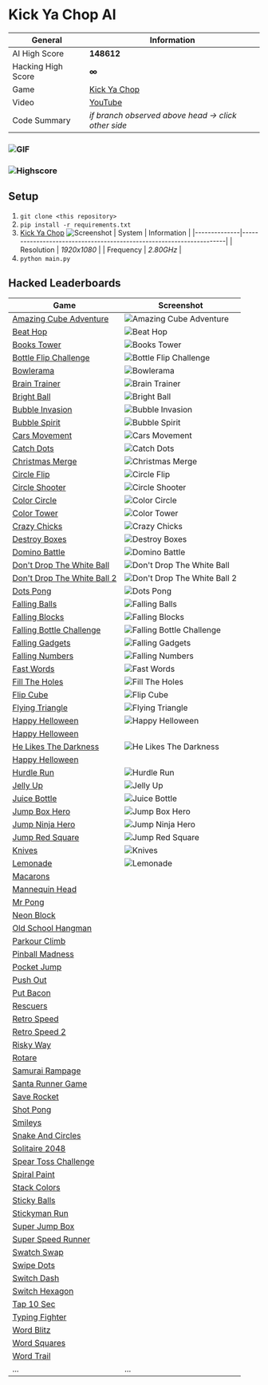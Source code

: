 # Kick Ya Chop AI
| General           | Information                                                         |
|--------------     |---------------------------------------------------------------------|
| AI High Score     | **148612**                                                          |
| Hacking High Score| **∞**                                                               |
| Game              | [Kick Ya Chop](https://www.addictinggames.com/clicker/kick-ya-chop) |
| Video             | [YouTube](https://youtu.be/FtH4Y9FFi3Q)                             |
| Code Summary      | *if branch observed above head &rarr; click other side*             |
### ![GIF](https://media.giphy.com/media/RVNPPwQIdXbc9SiGtQ/giphy.gif)
### ![Highscore](https://user-images.githubusercontent.com/97115586/162402747-0c37376c-6ba6-4ebc-9ebe-38dfeef0ea3a.png)
## Setup
1. `git clone <this repository>`
2. `pip install -r requirements.txt`
3. [Kick Ya Chop](https://www.addictinggames.com/clicker/kick-ya-chop)
  ![Screenshot](https://user-images.githubusercontent.com/97115586/162406068-deba4980-4430-4cd5-b7a0-b2b9dda00d58.png)
    | System       | Information                                                         |
    |--------------|---------------------------------------------------------------------|
    | Resolution   | *1920x1080*                                                         |
    | Frequency    | *2.80GHz*                                                           |   
4. `python main.py`
## Hacked Leaderboards
| Game                                                                                  | Screenshot                                              |
|---------------------------------------------------------------------------------------|---------------------------------------------------------|
|[Amazing Cube Adventure](https://www.addictinggames.com/clicker/amazing-cube-adventure)|![Amazing Cube Adventure](https://user-images.githubusercontent.com/97115586/162528479-93a74448-6a30-4a6e-b58f-f6a27df90438.png)|
|[Beat Hop](https://www.addictinggames.com/clicker/beat-hop)|![Beat Hop](https://user-images.githubusercontent.com/97115586/162528833-7a43d2fc-1068-43ef-a2e1-0e010140aa82.png)|
|[Books Tower](https://www.addictinggames.com/clicker/books-tower)|![Books Tower](https://user-images.githubusercontent.com/97115586/162529081-26ad34f7-a56a-4f2b-a98d-1a201f4e75ff.png)|
|[Bottle Flip Challenge](https://www.addictinggames.com/action/bottle-flip-challenge)|![Bottle Flip Challenge](https://user-images.githubusercontent.com/97115586/162529168-1670752a-af6d-4d37-868b-d3ba257c1678.png)|
|[Bowlerama](https://www.addictinggames.com/sports/bowlerama)|![Bowlerama](https://user-images.githubusercontent.com/97115586/162533324-4e03d34d-1c4e-4826-bf01-c0ee9e4e023e.png)|
|[Brain Trainer](https://www.addictinggames.com/clicker/brain-trainer)|![Brain Trainer](https://user-images.githubusercontent.com/97115586/162533504-689793a2-b678-4820-b997-3d153ce31cf9.png)|
|[Bright Ball](https://www.addictinggames.com/clicker/bright-ball)|![Bright Ball](https://user-images.githubusercontent.com/97115586/162533525-5b52ea7a-5ad0-4a32-b3a0-04a4a3f88779.png)|
|[Bubble Invasion](https://www.addictinggames.com/shooting/bubble-invasion)|![Bubble Invasion](https://user-images.githubusercontent.com/97115586/162533569-337bc892-0069-41f3-9e63-bce6c41dd227.png)|
|[Bubble Spirit](https://www.addictinggames.com/shooting/bubble-spirit)|![Bubble Spirit](https://user-images.githubusercontent.com/97115586/162533599-e6d27300-91b0-42d4-abe7-3de7ce381d67.png)|
|[Cars Movement](https://www.addictinggames.com/clicker/cars-movement)|![Cars Movement](https://user-images.githubusercontent.com/97115586/162533614-e473934c-f75d-4570-ae44-69dab399da5e.png)|
|[Catch Dots](https://www.addictinggames.com/shooting/catch-dots)|![Catch Dots](https://user-images.githubusercontent.com/97115586/162533631-28192466-09dd-4fda-9202-cab9d36039bd.png)|
|[Christmas Merge](https://www.addictinggames.com/puzzle/christmas-merge)|![Christmas Merge](https://user-images.githubusercontent.com/97115586/162533649-7e6be574-1220-4c5e-b0e4-f87c60f3664f.png)|
|[Circle Flip](https://www.addictinggames.com/clicker/circle-flip)|![Circle Flip](https://user-images.githubusercontent.com/97115586/162533667-e683a172-e99c-42a0-ae55-e6509cc6e917.png)|
|[Circle Shooter](https://www.addictinggames.com/shooting/circle-shooter)|![Circle Shooter](https://user-images.githubusercontent.com/97115586/162533711-6191086d-e1f4-4f4f-9796-f364707e18da.png)|
|[Color Circle](https://www.addictinggames.com/clicker/color-circle)|![Color Circle](https://user-images.githubusercontent.com/97115586/162533725-c1949c7a-7163-42d6-928e-c50c56e8053e.png)|
|[Color Tower](https://www.addictinggames.com/clicker/color-tower)|![Color Tower](https://user-images.githubusercontent.com/97115586/162533740-13e5a385-a6a0-48cb-8c7f-db7e8f4f10d2.png)|
|[Crazy Chicks](https://www.addictinggames.com/clicker/crazy-chiks)|![Crazy Chicks](https://user-images.githubusercontent.com/97115586/162533758-0da71d4a-10e5-4464-bb39-931fae592ddb.png)|
|[Destroy Boxes](https://www.addictinggames.com/shooting/destroy-boxes)|![Destroy Boxes](https://user-images.githubusercontent.com/97115586/162533773-8f6da2ca-7ef6-4e3a-a8b0-8ef21774cc0e.png)|
|[Domino Battle](https://www.addictinggames.com/strategy/domino-battle)|![Domino Battle](https://user-images.githubusercontent.com/97115586/162533805-4bd1905d-1cf9-4f8b-93ae-0b5bb70c82cd.png)|
|[Don't Drop The White Ball](https://www.addictinggames.com/action/dont-drop-the-white-ball)|![Don't Drop The White Ball](https://user-images.githubusercontent.com/97115586/162533823-f0c8eecb-17ef-4542-98b7-b32094834bc0.png)|
|[Don't Drop The White Ball 2](https://www.addictinggames.com/clicker/dont-drop-the-white-ball-2)|![Don't Drop The White Ball 2](https://user-images.githubusercontent.com/97115586/162533834-0a7643f7-c287-47f6-97fc-4f34dc5551e7.png)|
|[Dots Pong](https://www.addictinggames.com/clicker/dots-pong)|![Dots Pong](https://user-images.githubusercontent.com/97115586/162533851-dd28c6e2-df16-441d-b14c-c760d6f3637d.png)|
|[Falling Balls](https://www.addictinggames.com/action/falling-balls)|![Falling Balls](https://user-images.githubusercontent.com/97115586/162533874-7b75ef9f-2229-4add-94df-cbccfc9e631b.png)|
|[Falling Blocks](https://www.addictinggames.com/clicker/falling-blocks)|![Falling Blocks](https://user-images.githubusercontent.com/97115586/162533887-0bfe3bc7-a070-4ffd-b73f-1196863a498b.png)|
|[Falling Bottle Challenge](https://www.addictinggames.com/action/falling-bottle-challenge)|![Falling Bottle Challenge](https://user-images.githubusercontent.com/97115586/162533995-e73a74d7-1fb8-4b4d-b629-d658d0a05955.png)|
|[Falling Gadgets](https://www.addictinggames.com/clicker/falling-gadgets)|![Falling Gadgets](https://user-images.githubusercontent.com/97115586/162534007-b7cbb282-8b9a-4cba-bf19-ac3d4d8bf9ba.png)|
|[Falling Numbers](https://www.addictinggames.com/puzzle/falling-numbers)|![Falling Numbers](https://user-images.githubusercontent.com/97115586/162534049-cbdd85a4-f62c-4de7-b3d7-3bb3d54ac404.png)|
[Fast Words](https://www.addictinggames.com/clicker/fast-words)|![Fast Words](https://user-images.githubusercontent.com/97115586/162534102-7c1237f7-f3eb-4887-91cb-bf3f9da2997f.png)|
|[Fill The Holes](https://www.addictinggames.com/clicker/fill-the-holes)|![Fill The Holes](https://user-images.githubusercontent.com/97115586/162534125-8df08477-ebad-452e-8dce-d87c48eac9f0.png)|
|[Flip Cube](https://www.addictinggames.com/clicker/flip-cube)|![Flip Cube](https://user-images.githubusercontent.com/97115586/162534144-c4b350bf-5e49-4a93-ba24-d96584cb5edf.png)|
|[Flying Triangle](https://www.addictinggames.com/clicker/flying-triangle)|![Flying Triangle](https://user-images.githubusercontent.com/97115586/162534172-843af683-5ae7-4703-b327-901643163833.png)|
|[Happy Helloween](https://www.addictinggames.com/clicker/happy-helloween)|![Happy Helloween](https://user-images.githubusercontent.com/97115586/162534188-ce394ff3-0c97-453d-84e6-c67a2c689483.png)|
|[Happy Helloween](https://www.addictinggames.com/clicker/happy-helloween)||
|[He Likes The Darkness](https://www.addictinggames.com/action/he-likes-the-darkness)|![He Likes The Darkness](https://user-images.githubusercontent.com/97115586/162534195-36fdff4e-2c93-45d1-894c-4a9f1f249b85.png)|
|[Happy Helloween](https://www.addictinggames.com/clicker/happy-helloween)||
|[Hurdle Run](https://www.addictinggames.com/sports/hurdle-run)|![Hurdle Run](https://user-images.githubusercontent.com/97115586/162534211-f9dfb6de-dfa8-437d-999f-8c05c6032063.png)|
|[Jelly Up](https://www.addictinggames.com/clicker/jelly-up)|![Jelly Up](https://user-images.githubusercontent.com/97115586/162534217-1cfcafb1-23e8-4bec-82a5-9163f644507d.png)|
|[Juice Bottle](https://www.addictinggames.com/clicker/juice-bottle)|![Juice Bottle](https://user-images.githubusercontent.com/97115586/162534226-639b67dd-642f-452c-9a84-981fc29495d4.png)|
|[Jump Box Hero](https://www.addictinggames.com/clicker/jump-box-hero)|![Jump Box Hero](https://user-images.githubusercontent.com/97115586/162534254-857f1f54-e7b9-4d7c-8b3c-ef98ae6e2348.png)|
|[Jump Ninja Hero](https://www.addictinggames.com/clicker/jump-ninja-hero)|![Jump Ninja Hero](https://user-images.githubusercontent.com/97115586/162534261-f3e21c55-dfbd-4fec-9396-1ab9066a0356.png)|
|[Jump Red Square](https://www.addictinggames.com/clicker/jump-red-square)|![Jump Red Square](https://user-images.githubusercontent.com/97115586/162534285-4c2dbd6b-72d6-4fed-ab79-f2cf8ed4ffe7.png)|
|[Knives](https://www.addictinggames.com/action/knives)|![Knives](https://user-images.githubusercontent.com/97115586/162534321-12914951-13bf-4b3b-9d31-ec6ee2dc9b04.png)|
|[Lemonade](https://www.addictinggames.com/clicker/lemonade)|![Lemonade](https://user-images.githubusercontent.com/97115586/162534342-886d42e0-a742-4932-a000-70ad2b5ffb8e.png)|
|[Macarons](https://www.addictinggames.com/puzzle/macarons)||
|[Mannequin Head](https://www.addictinggames.com/clicker/mannequin-head)||
|[Mr Pong](https://www.addictinggames.com/clicker/mr-pong)||
|[Neon Block](https://www.addictinggames.com/clicker/neon-block)||
|[Old School Hangman](https://www.addictinggames.com/puzzle/old-school-hangman)||
|[Parkour Climb](https://www.addictinggames.com/action/parkour-climb)||
|[Pinball Madness](https://www.addictinggames.com/action/pinball-madness)||
|[Pocket Jump](https://www.addictinggames.com/clicker/pocket-jump)||
|[Push Out](https://www.addictinggames.com/action/pushout)||
|[Put Bacon](https://www.addictinggames.com/puzzle/put-bacon)||
|[Rescuers](https://www.addictinggames.com/action/rescuers)||
|[Retro Speed](https://www.addictinggames.com/car/retro-speed)||
|[Retro Speed 2](https://www.addictinggames.com/car/retro-speed-2)||
|[Risky Way](https://www.addictinggames.com/action/risky-way)||
|[Rotare](https://www.addictinggames.com/clicker/rotare)||
|[Samurai Rampage](https://www.addictinggames.com/clicker/samurai-rampage)||
|[Santa Runner Game](https://www.addictinggames.com/action/santa-run)||
|[Save Rocket](https://www.addictinggames.com/action/save-rocket)||
|[Shot Pong](https://www.addictinggames.com/clicker/shot-pong)||
|[Smileys](https://www.addictinggames.com/puzzle/smileys)||
|[Snake And Circles](https://www.addictinggames.com/action/snakes-and-circles)||
|[Solitaire 2048](https://www.addictinggames.com/puzzle/solitaire-2048)||
|[Spear Toss Challenge](https://www.addictinggames.com/clicker/spear-toss-challenge)||
|[Spiral Paint](https://www.addictinggames.com/shooting/spiral-paint)||
|[Stack Colors](https://www.addictinggames.com/shooting/stack-colors)||
|[Sticky Balls](https://www.addictinggames.com/clicker/sticky-balls)||
|[Stickyman Run](https://www.addictinggames.com/strategy/stickyman-run)||
|[Super Jump Box](https://www.addictinggames.com/clicker/super-jump-box)||
|[Super Speed Runner](https://www.addictinggames.com/action/super-speed-runner)||
|[Swatch Swap](https://www.addictinggames.com/puzzle/swatch-swap)||
|[Swipe Dots](https://www.addictinggames.com/puzzle/swipe-dots)||
|[Switch Dash](https://www.addictinggames.com/clicker/switch-dash)||
|[Switch Hexagon](https://www.addictinggames.com/clicker/switch-hexagon)||
|[Tap 10 Sec](https://www.addictinggames.com/puzzle/tap-10-sec)||
|[Typing Fighter](https://www.addictinggames.com/action/typing-fighter)||
|[Word Blitz](https://www.addictinggames.com/puzzle/word-blitz)||
|[Word Squares](https://www.addictinggames.com/puzzle/word-squares)||
|[Word Trail](https://www.addictinggames.com/puzzle/word-trail)||
|...|...|
